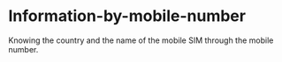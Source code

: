 # Information-by-mobile-number
Knowing the country and the name of the mobile SIM through the mobile number.
